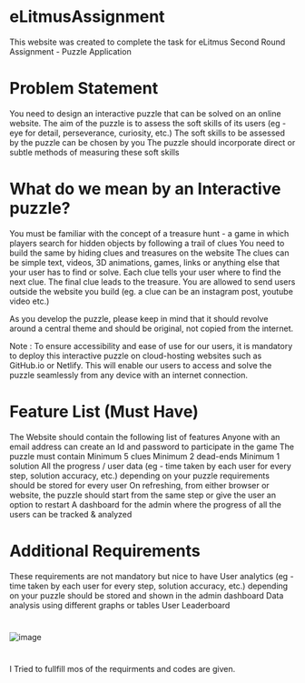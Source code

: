 # eLitmusAssignment
This website was created to complete the task for eLitmus Second Round
Assignment - Puzzle Application

# Problem Statement

You need to design an interactive puzzle that can be solved on an online website.
The aim of the puzzle is to assess the soft skills of its users (eg - eye for detail, perseverance, curiosity, etc.)
The soft skills to be assessed by the puzzle can be chosen by you
The puzzle should incorporate direct or subtle methods of measuring these soft skills

# What do we mean by an Interactive puzzle?
You must be familiar with the concept of a treasure hunt - a game in which players search for hidden objects by following a trail of clues
You need to build the same by hiding clues and treasures on the website
The clues can be simple text, videos, 3D animations, games, links or anything else that your user has to find or solve. Each clue tells your user where to find the next clue. The final clue leads to the treasure.
You are allowed to send users outside the website you build (eg. a clue can be an instagram post, youtube video etc.)

As you develop the puzzle, please keep in mind that it should revolve around a central theme and should be original, not copied from the internet.

Note : To ensure accessibility and ease of use for our users, it is mandatory to deploy this interactive puzzle on cloud-hosting websites such as GitHub.io or Netlify. This will enable our users to access and solve the puzzle seamlessly from any device with an internet connection.

# Feature List (Must Have)
 
The Website should contain the following list of features
Anyone with an email address can create an Id and password to participate in the game
The puzzle must contain
Minimum 5 clues
Minimum 2 dead-ends
Minimum 1 solution 
All the progress / user data (eg - time taken by each user for every step, solution accuracy, etc.) depending on your puzzle requirements should be stored for every user
On refreshing, from either browser or website, the puzzle should start from the same step or give the user an option to restart
A dashboard for the admin where the progress of all the users can be tracked & analyzed

# Additional Requirements
 
These requirements are not mandatory but nice to have
User analytics (eg - time taken by each user for every step, solution accuracy, etc.) depending on your puzzle should be stored and shown in the admin dashboard
Data analysis using different graphs or tables
User Leaderboard
#
![image](https://user-images.githubusercontent.com/123349245/236934868-2d1acd79-cb9a-4e78-aca1-8b6fb3f02dd8.png)
#
I Tried to fullfill mos of the requirments and codes are given.
